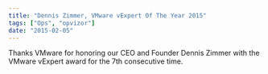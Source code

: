 ```yaml
---
title: "Dennis Zimmer, VMware vExpert Of The Year 2015"
tags: ["Ops", "opvizor"]
date: "2015-02-05"
---
```


Thanks VMware for honoring our CEO and Founder Dennis Zimmer with the VMware vExpert award for the 7th consecutive time.
